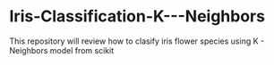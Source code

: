 # Iris-Classification-K---Neighbors
This repository will review how to clasify iris flower species using K -  Neighbors model from scikit
